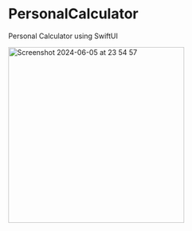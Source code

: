 # PersonalCalculator
Personal Calculator using SwiftUI

<img width="353" alt="Screenshot 2024-06-05 at 23 54 57" src="https://github.com/parth49patel/PersonalCalculator/assets/136750327/4511b8bd-945c-483e-b526-0a3496d97e8a">
